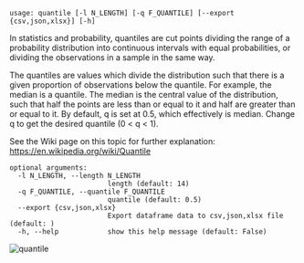 ```text
usage: quantile [-l N_LENGTH] [-q F_QUANTILE] [--export {csv,json,xlsx}] [-h]
```

In statistics and probability, quantiles are cut points dividing the range of a probability distribution into continuous intervals with equal probabilities, or dividing the observations in a sample in the same way.

The quantiles are values which divide the distribution such that there is a given proportion of observations below the quantile. For example, the median is a quantile. The median is the central value of the distribution, such that half the points are less than or equal to it and half are greater than or equal to it. By default, q is set at 0.5, which effectively is median. Change q to get the desired quantile (0 < q < 1).

See the Wiki page on this topic for further explanation: https://en.wikipedia.org/wiki/Quantile

```
optional arguments:
  -l N_LENGTH, --length N_LENGTH
                        length (default: 14)
  -q F_QUANTILE, --quantile F_QUANTILE
                        quantile (default: 0.5)
  --export {csv,json,xlsx}
                        Export dataframe data to csv,json,xlsx file (default: )
  -h, --help            show this help message (default: False)
```

![quantile](https://user-images.githubusercontent.com/46355364/154307976-868e98e1-5a30-43c7-92fc-f221d09c5bd2.png)
